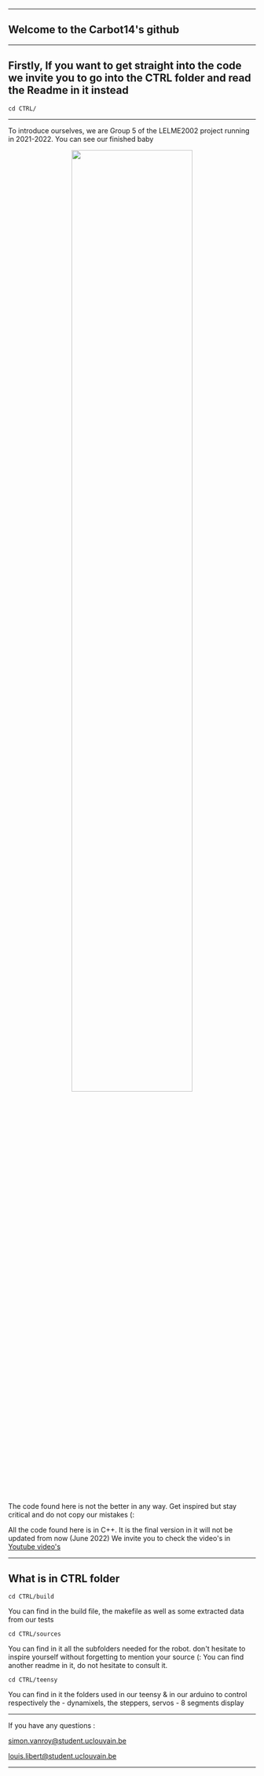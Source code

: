 ----------------------------
Welcome to the Carbot14's github
----------------------------

----------------------------
Firstly, If you want to get straight into the code we invite you to go into the CTRL folder and read the Readme in it instead
-----------------------------
	cd CTRL/
-----------------------------

To introduce ourselves, we are Group 5 of the LELME2002 project running in 2021-2022. You can see our finished baby

<p align="center">
	<img src="carbot14_2.png" width="70%" height="70%" center>
</p>

The code found here is not the better in any way. Get inspired but stay critical and do not copy our mistakes (:

All the code found here is in C++. It is the final version in it will not be updated from now (June 2022)
We invite you to check the video's in [Youtube video's](https://www.youtube.com/channel/UCagfROmXDMJtfPZOVXWpjsw)

-----------------------------
What is in CTRL folder
-----------------------------

	cd CTRL/build
You can find in the build file, the makefile as well as some extracted data from our tests

	cd CTRL/sources
You can find in it all the subfolders needed for the robot. don't hesitate to inspire yourself without forgetting to mention your source (:
You can find another readme in it, do not hesitate to consult it.

	cd CTRL/teensy
You can find in it the folders used in our teensy & in our arduino to control respectively the 
	- dynamixels, the steppers, servos 
	- 8 segments display 


-----------------------------
If you have any questions :

simon.vanroy@student.uclouvain.be

louis.libert@student.uclouvain.be

-----------------------------

